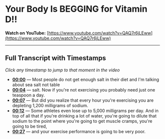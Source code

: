 # Your Body Is BEGGING for Vitamin D!!

**Watch on YouTube:** [https://www.youtube.com/watch?v=QAQ7r6jLEww](https://www.youtube.com/watch?v=QAQ7r6jLEww)

---

## Full Transcript with Timestamps

*Click any timestamp to jump to that moment in the video*

- **[00:00](https://www.youtube.com/watch?v=QAQ7r6jLEww&t=0s)** — Most people do not get enough salt in their diet and I'm talking about sea salt not table
- **[00:04](https://www.youtube.com/watch?v=QAQ7r6jLEww&t=4s)** — salt. Now if you're not exercising you probably need just one teaspoon a day.
- **[00:07](https://www.youtube.com/watch?v=QAQ7r6jLEww&t=7s)** — But did you realize that every hour you're exercising you are depleting 1,200 milligrams of sodium.
- **[00:12](https://www.youtube.com/watch?v=QAQ7r6jLEww&t=12s)** — Some athletes even lose up to 5,000 milligrams per day. And in top of all that if you're drinking a lot of water, you're going to dilute that sodium to the point where you're going to get muscle cramps, you're going to be tired,
- **[00:27](https://www.youtube.com/watch?v=QAQ7r6jLEww&t=27s)** — and your exercise performance is going to be very poor.
